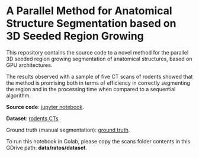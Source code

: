 # A Parallel Method for Anatomical Structure Segmentation based on 3D Seeded Region Growing

This repository contains the source code to a novel method for the parallel 3D seeded region growing segmentation of anatomical structures, based on GPU architectures.

The results observed with a sample of five CT scans of rodents showed that the method is promising both in terms of efficiency in correctly segmenting the region and in the processing time when compared to a sequential algorithm. 

**Source code**: [jupyter notebook](https://github.com/placerda/region-growing/blob/master/automatic_3d_region_growing_ijcnn.ipynb).

**Dataset**: [rodents CTs](https://drive.google.com/drive/folders/1IzdrMYtHQFH176dkQszdXCGrIBLgb5dK).

Ground truth (manual segmentation): [ground truth](https://drive.google.com/drive/folders/1PuGviaEh8i9Tbdac01P1RyeoZx-yB2yv).

To run this notebook in Colab, please copy the scans folder contents in this GDrive path: **data/ratos/dataset**.
